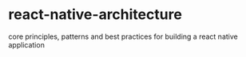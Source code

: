 # react-native-architecture
core principles, patterns and best practices for building a react native application
